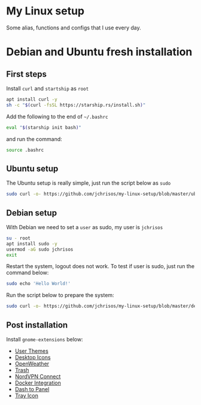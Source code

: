 # My Linux setup
Some alias, functions and configs that I use every day.

# Debian and Ubuntu fresh installation
## First steps
Install `curl` and `startship` as `root`

```sh
apt install curl -y
sh -c "$(curl -fsSL https://starship.rs/install.sh)"
```
Add the following to the end of `~/.bashrc`
```sh
eval "$(starship init bash)"
```

and run the command:
```sh
source .bashrc
```

## Ubuntu setup
The Ubuntu setup is really simple, just run the script below as `sudo`

```sh
sudo curl -o- https://github.com/jchrisos/my-linux-setup/blob/master/ubuntu_setup.sh | bash
```

## Debian setup
With Debian we need to set a `user` as sudo, my user is `jchrisos`
```sh
su - root
apt install sudo -y
usermod -aG sudo jchrisos
exit
```
Restart the system, logout does not work.
To test if user is sudo, just run the command below:
```sh
sudo echo 'Hello World!'
```

Run the script below to prepare the system:
```sh
sudo curl -o- https://github.com/jchrisos/my-linux-setup/blob/master/debian_setup.sh | bash
```
## Post installation
Install `gnome-extensions` below:
- [User Themes](https://extensions.gnome.org/extension/19/user-themes/)
- [Desktop Icons](https://extensions.gnome.org/extension/1465/desktop-icons/)
- [OpenWeather](https://extensions.gnome.org/extension/750/openweather/)
- [Trash](https://extensions.gnome.org/extension/48/trash/)
- [NordVPN Connect](https://extensions.gnome.org/extension/1595/nordvpn-connect/)
- [Docker Integration](https://extensions.gnome.org/extension/1065/docker-status/)
- [Dash to Panel](https://extensions.gnome.org/extension/1160/dash-to-panel/)
- [Tray Icon](https://extensions.gnome.org/extension/1503/tray-icons/)
